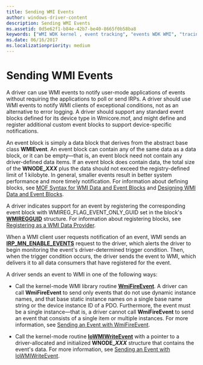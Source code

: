 ```yaml
---
title: Sending WMI Events
author: windows-driver-content
description: Sending WMI Events
ms.assetid: 0d5e62f1-b84e-42b7-be40-8665f0b58ba8
keywords: ["WMI WDK kernel , event tracking", "events WDK WMI", "tracing WDK WMI", "sending WMI events", "event blocks WDK WMI", "notifications WDK WMI", "dynamic instance names WDK WMI"]
ms.date: 06/16/2017
ms.localizationpriority: medium
---
```


# Sending WMI Events





A driver can use WMI events to notify user-mode applications of events without requiring the applications to poll or send IRPs. A driver should use WMI events to notify WMI clients of exceptional conditions, not as an alternative to error logging. A driver should support any standard event blocks defined for its device type in Wmicore.mof, and might define and register additional custom event blocks to support device-specific notifications.

An event block is simply a data block that derives from the abstract base class **WMIEvent**. An event block can contain any of the same data as a data block, or it can be empty—that is, an event block need not contain any driver-defined data items. If an event block does contain data, the total size of the **WNODE\_*XXX*** plus the data should not exceed the registry-defined limit of 1 kilobyte. In general, smaller events result in better system performance and more timely notification. For information about defining blocks, see [MOF Syntax for WMI Data and Event Blocks](mof-syntax-for-wmi-data-and-event-blocks.md) and [Designing WMI Data and Event Blocks](designing-wmi-data-and-event-blocks.md).

A driver indicates support for an event by registering the corresponding event block with WMIREG\_FLAG\_EVENT\_ONLY\_GUID set in the block's [**WMIREGGUID**](https://msdn.microsoft.com/library/windows/hardware/ff565827) structure. For information about registering blocks, see [Registering as a WMI Data Provider](registering-as-a-wmi-data-provider.md).

When a WMI client user requests notification of an event, WMI sends an [**IRP\_MN\_ENABLE\_EVENTS**](https://msdn.microsoft.com/library/windows/hardware/ff550859) request to the driver, which alerts the driver to begin monitoring the event's driver-determined trigger condition. Then, when the trigger condition occurs, the driver sends the event to WMI, which delivers it to all data consumers that have registered for the event.

A driver sends an event to WMI in one of the following ways:

- Call the kernel-mode WMI library routine [**WmiFireEvent**](https://msdn.microsoft.com/library/windows/hardware/ff565807). A driver can call **WmiFireEvent** to send only events that do not use dynamic instance names, and that base static instance names on a single base name string or the device instance ID of a PDO. Furthermore, the event must be a single instance—that is, a driver cannot call **WmiFireEvent** to send an event that consists of a single item or multiple instances. For more information, see [Sending an Event with WmiFireEvent](sending-an-event-with-wmifireevent.md).

- Call the kernel-mode routine [**IoWMIWriteEvent**](https://msdn.microsoft.com/library/windows/hardware/ff550520) with a pointer to a driver-allocated and initialized **WNODE\_*XXX*** structure that contains the event's data. For more information, see [Sending an Event with IoWMIWriteEvent](sending-an-event-with-iowmiwriteevent.md).

 

 




